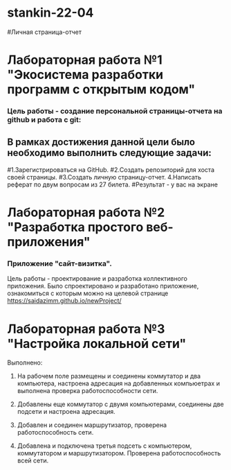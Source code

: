 # stankin-22-04
#Личная страница-отчет

# Лабораторная работа №1 "Экосистема разработки программ с открытым кодом"
### Цель работы - создание персональной страницы-отчета на github и работа с git:
## В рамках достижения данной цели было необходимо выполнить следующие задачи:
#1.Зарегистрироваться на GitHub.
#2.Создать репозиторий для хоста своей страницы.
#3.Создать личную страницу-отчет.
4.Написать реферат по двум вопросам из 27 билета.
#Результат - у вас на экране


# Лабораторная работа №2 "Разработка простого веб-приложения"
### Приложение "сайт-визитка".
 Цель работы - проектирование и разработка коллективного приложения.
 Было спроектировано и разработано приложение, ознакомиться с которым можно на целевой странице https://saidazimm.github.io/newProject/


# Лабораторная работа №3 "Настройка локальной сети"
Выполнено:
1. На рабочем поле размещены и соединены коммутатор и два компьютера, настроена адресация на добавленных компьюетрах и выполнена проверка работоспособности сети.

2. Добавлены еще коммутатор с двумя компьютерами, соединены две подсети и настроена адресация.

3. Добавлен и соединен маршрутизатор, проверена работоспособность сети.

4. Добавлена и подключена третья подсеть с компьютером, коммутатором и маршрутизатором. Проверена работоспособность всей сети.
